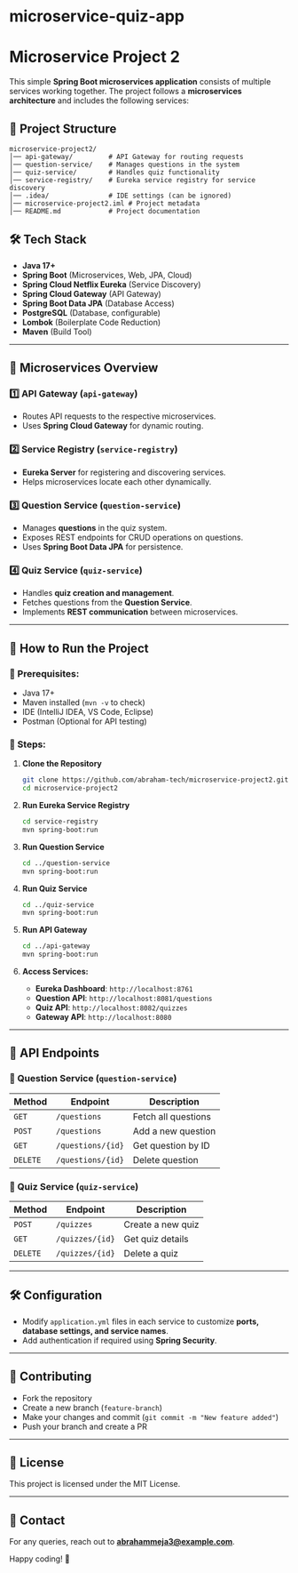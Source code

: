 # microservice-quiz-app
# Microservice Project 2

This simple **Spring Boot microservices application** consists of multiple services working together. The project follows a **microservices architecture** and includes the following services:

## 📁 Project Structure
```
microservice-project2/
│── api-gateway/         # API Gateway for routing requests
│── question-service/    # Manages questions in the system
│── quiz-service/        # Handles quiz functionality
│── service-registry/    # Eureka service registry for service discovery
│── .idea/               # IDE settings (can be ignored)
│── microservice-project2.iml # Project metadata
│── README.md            # Project documentation
```

## 🛠 Tech Stack
- **Java 17+**
- **Spring Boot** (Microservices, Web, JPA, Cloud)
- **Spring Cloud Netflix Eureka** (Service Discovery)
- **Spring Cloud Gateway** (API Gateway)
- **Spring Boot Data JPA** (Database Access)
- **PostgreSQL** (Database, configurable)
- **Lombok** (Boilerplate Code Reduction)
- **Maven** (Build Tool)

---

## 📌 Microservices Overview
### 1️⃣ API Gateway (`api-gateway`)
- Routes API requests to the respective microservices.
- Uses **Spring Cloud Gateway** for dynamic routing.

### 2️⃣ Service Registry (`service-registry`)
- **Eureka Server** for registering and discovering services.
- Helps microservices locate each other dynamically.

### 3️⃣ Question Service (`question-service`)
- Manages **questions** in the quiz system.
- Exposes REST endpoints for CRUD operations on questions.
- Uses **Spring Boot Data JPA** for persistence.

### 4️⃣ Quiz Service (`quiz-service`)
- Handles **quiz creation and management**.
- Fetches questions from the **Question Service**.
- Implements **REST communication** between microservices.

---

## 🚀 How to Run the Project

### 🔹 Prerequisites:
- Java 17+
- Maven installed (`mvn -v` to check)
- IDE (IntelliJ IDEA, VS Code, Eclipse)
- Postman (Optional for API testing)

### 🔹 Steps:
1. **Clone the Repository**
   ```sh
   git clone https://github.com/abraham-tech/microservice-project2.git
   cd microservice-project2
   ```

2. **Run Eureka Service Registry**
   ```sh
   cd service-registry
   mvn spring-boot:run
   ```

3. **Run Question Service**
   ```sh
   cd ../question-service
   mvn spring-boot:run
   ```

4. **Run Quiz Service**
   ```sh
   cd ../quiz-service
   mvn spring-boot:run
   ```

5. **Run API Gateway**
   ```sh
   cd ../api-gateway
   mvn spring-boot:run
   ```

6. **Access Services:**
   - **Eureka Dashboard**: `http://localhost:8761`
   - **Question API**: `http://localhost:8081/questions`
   - **Quiz API**: `http://localhost:8082/quizzes`
   - **Gateway API**: `http://localhost:8080`

---

## 🔗 API Endpoints

### 📌 Question Service (`question-service`)
| Method | Endpoint | Description |
|--------|---------|-------------|
| `GET` | `/questions` | Fetch all questions |
| `POST` | `/questions` | Add a new question |
| `GET` | `/questions/{id}` | Get question by ID |
| `DELETE` | `/questions/{id}` | Delete question |

### 📌 Quiz Service (`quiz-service`)
| Method | Endpoint | Description |
|--------|---------|-------------|
| `POST` | `/quizzes` | Create a new quiz |
| `GET` | `/quizzes/{id}` | Get quiz details |
| `DELETE` | `/quizzes/{id}` | Delete a quiz |

---

## 🛠 Configuration
- Modify `application.yml` files in each service to customize **ports, database settings, and service names**.
- Add authentication if required using **Spring Security**.

---

## 🤝 Contributing
- Fork the repository
- Create a new branch (`feature-branch`)
- Make your changes and commit (`git commit -m "New feature added"`)
- Push your branch and create a PR

---

## 📜 License
This project is licensed under the MIT License.

---

## 📧 Contact
For any queries, reach out to **abrahammeja3@example.com**.

Happy coding! 🚀

